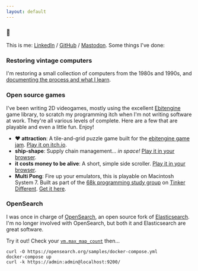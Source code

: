 ```yaml
---
layout: default
---
```


### :wave: 
This is me: [LinkedIn](https://www.linkedin.com/in/jules-graybill/) / [GitHub](https://github.com/jcgraybill) / <a rel="me" href="https://fosstodon.org/@jcgraybill">Mastodon</a>.  Some things I've done:

### Restoring vintage computers
I'm restoring a small collection of computers from the 1980s and 1990s, and [documenting the process and what I learn](/vintage-computers/). 

### Open source games
I've been writing 2D videogames, mostly using the excellent [Ebitengine](https://ebitengine.org/) game library, to scratch my programming itch when I'm not writing software at work. They're all various levels of complete. Here are a few that are playable and even a little fun. Enjoy!
* **❤️ attraction**: A tile-and-grid puzzle game built for the [ebitengine game jam](https://itch.io/jam/ebiten-game-jam). [Play it on itch.io](https://ivlivs.itch.io/attraction).
* **ship-shape**:  Supply chain management... *in space!* [Play it in your browser](/ship-shape/).
* **it costs money to be alive**: A short, simple side scroller. [Play it in your browser](/it-costs-money/).
* **Multi Pong**: Fire up your emulators, this is playable on Macintosh System 7. Built as part of the [68k programming study group](https://tinkerdifferent.com/threads/idea-macintosh-68k-programming-study-group.1681/) on [Tinker Different](https://tinkerdifferent.com/). [Get it here](https://github.com/jcgraybill/multipong/releases).

### OpenSearch
I was once in charge of [OpenSearch](https://opensearch.org/), an open source fork of [Elasticsearch](https://www.elastic.co/elasticsearch/). I'm no longer involved with OpenSearch, but both it and Elasticsearch are great software.

Try it out! Check your [`vm.max_map_count`](https://opensearch.org/docs/latest/opensearch/install/important-settings/) then...

    curl -O https://opensearch.org/samples/docker-compose.yml
    docker-compose up
    curl -k https://admin:admin@localhost:9200/
